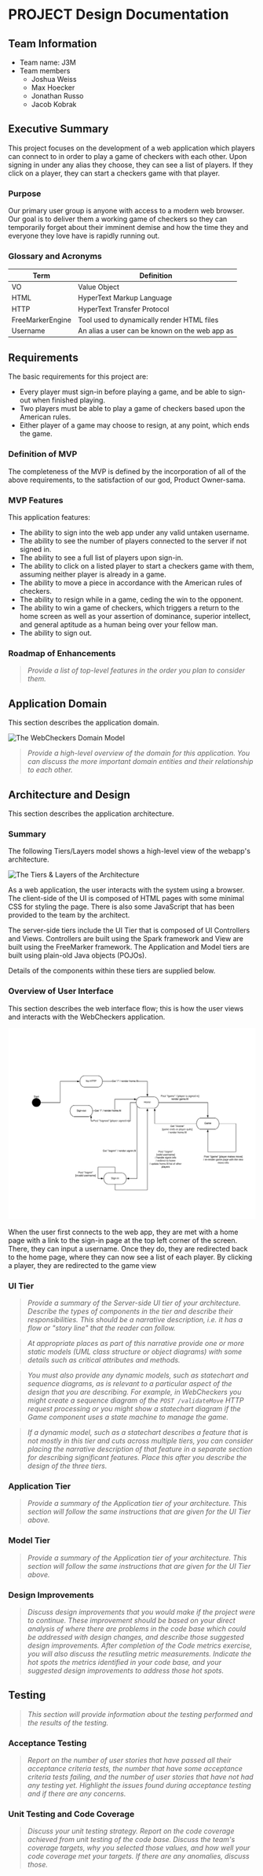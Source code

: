 ﻿---
geometry: margin=1in
---
# PROJECT Design Documentation


## Team Information
* Team name: J3M
* Team members
  * Joshua Weiss
  * Max Hoecker
  * Jonathan Russo
  * Jacob Kobrak

## Executive Summary

This project focuses on the development of a web application which players can connect to in order to play a game of checkers with each other. Upon signing in under any alias they choose, they can see a list of players. If they click on a player, they can start a checkers game with that player.

### Purpose

Our primary user group is anyone with access to a modern web browser. Our goal is to deliver them a working game of checkers so they can temporarily forget about their imminent demise and how the time they and everyone they love have is rapidly running out.

### Glossary and Acronyms

| Term | Definition |
|------|------------|
| VO | Value Object |
| HTML | HyperText Markup Language |
|HTTP| HyperText Transfer Protocol |
|FreeMarkerEngine | Tool used to dynamically render HTML files|
|Username | An alias a user can be known on the web app as|



## Requirements
The basic requirements for this project are:

*  Every player must sign-in before playing a game, and be able to sign-out when finished playing.
*  Two players must be able to play a game of checkers based upon the American rules.
*  Either player of a game may choose to resign, at any point, which ends the game.

### Definition of MVP

The completeness of the MVP is defined by the incorporation of all of the above requirements, to the satisfaction of our god, Product Owner-sama.

### MVP Features
This application features:
* The ability to sign into the web app under any valid untaken username.
* The ability to see the number of players connected to the server if not signed in.
* The ability to see a full list of players upon sign-in.
* The ability to click on a listed player to start a checkers game with them, assuming neither player is already in a game.
* The ability to move a piece in accordance with the American rules of checkers.
* The ability to resign while in a game, ceding the win to the opponent.
* The ability to win a game of checkers, which triggers a return to the home screen as well as your assertion of dominance, superior intellect, and general aptitude as a human being over your fellow man.
* The ability to sign out.

### Roadmap of Enhancements
> _Provide a list of top-level features in the order you plan to consider them._


## Application Domain

This section describes the application domain.

![The WebCheckers Domain Model](domain-model.png)

> _Provide a high-level overview of the domain for this application. You
> can discuss the more important domain entities and their relationship
> to each other._


## Architecture and Design

This section describes the application architecture.

### Summary

The following Tiers/Layers model shows a high-level view of the webapp's architecture.

![The Tiers & Layers of the Architecture](architecture-tiers-and-layers.png)

As a web application, the user interacts with the system using a
browser.  The client-side of the UI is composed of HTML pages with
some minimal CSS for styling the page.  There is also some JavaScript
that has been provided to the team by the architect.

The server-side tiers include the UI Tier that is composed of UI Controllers and Views.
Controllers are built using the Spark framework and View are built using the FreeMarker framework.  The Application and Model tiers are built using plain-old Java objects (POJOs).

Details of the components within these tiers are supplied below.


### Overview of User Interface

This section describes the web interface flow; this is how the user views and interacts
with the WebCheckers application.

![The WebCheckers Web Interface Statechart](web-interface.png)

When the user first connects to the web app, they are met with a home page with a link to the sign-in page at the top left corner of the screen. There, they can input a username. Once they do, they are redirected back to the home page, where they can now see a list of each player. By clicking a player, they are redirected to the game view


### UI Tier
> _Provide a summary of the Server-side UI tier of your architecture.
> Describe the types of components in the tier and describe their
> responsibilities.  This should be a narrative description, i.e. it has
> a flow or "story line" that the reader can follow._

> _At appropriate places as part of this narrative provide one or more
> static models (UML class structure or object diagrams) with some
> details such as critical attributes and methods._

> _You must also provide any dynamic models, such as statechart and
> sequence diagrams, as is relevant to a particular aspect of the design
> that you are describing.  For example, in WebCheckers you might create
> a sequence diagram of the `POST /validateMove` HTTP request processing
> or you might show a statechart diagram if the Game component uses a
> state machine to manage the game._

> _If a dynamic model, such as a statechart describes a feature that is
> not mostly in this tier and cuts across multiple tiers, you can
> consider placing the narrative description of that feature in a
> separate section for describing significant features. Place this after
> you describe the design of the three tiers._


### Application Tier
> _Provide a summary of the Application tier of your architecture. This
> section will follow the same instructions that are given for the UI
> Tier above._


### Model Tier
> _Provide a summary of the Application tier of your architecture. This
> section will follow the same instructions that are given for the UI
> Tier above._

### Design Improvements
> _Discuss design improvements that you would make if the project were
> to continue. These improvement should be based on your direct
> analysis of where there are problems in the code base which could be
> addressed with design changes, and describe those suggested design
> improvements. After completion of the Code metrics exercise, you
> will also discuss the resutling metric measurements.  Indicate the
> hot spots the metrics identified in your code base, and your
> suggested design improvements to address those hot spots._

## Testing
> _This section will provide information about the testing performed
> and the results of the testing._

### Acceptance Testing
> _Report on the number of user stories that have passed all their
> acceptance criteria tests, the number that have some acceptance
> criteria tests failing, and the number of user stories that
> have not had any testing yet. Highlight the issues found during
> acceptance testing and if there are any concerns._

### Unit Testing and Code Coverage
> _Discuss your unit testing strategy. Report on the code coverage
> achieved from unit testing of the code base. Discuss the team's
> coverage targets, why you selected those values, and how well your
> code coverage met your targets. If there are any anomalies, discuss
> those._
